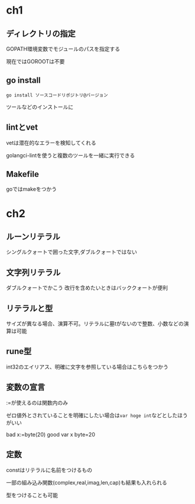 # ch1

## ディレクトリの指定

GOPATH環境変数でモジュールのパスを指定する

現在ではGOROOTは不要

## go install

`go install ソースコードリポジトリ@バージョン`

ツールなどのインストールに

## lintとvet

vetは潜在的なエラーを検知してくれる

golangci-lintを使うと複数のツールを一緒に実行できる

## Makefile

goではmakeをつかう

# ch2

## ルーンリテラル

シングルクォートで囲った文字,ダブルクォートではない

## 文字列リテラル

ダブルクォートでかこう
改行を含めたいときはバッククォートが便利

## リテラルと型

サイズが異なる場合、演算不可。リテラルに墓tがないので整数、小数などの演算は可能

## rune型

int32のエイリアス、明確に文字を参照している場合はこちらをつかう


## 変数の宣言

:=が使えるのは関数内のみ

ゼロ値外とされていることを明確にしたい場合は`var hoge int`などとしたほうがいい

bad x:=byte(20)
good var x byte=20

## 定数

constはリテラルに名前をつけるもの

一部の組み込み関数(complex,real,imag,len,cap)も結果も入れられる

型をつけることも可能